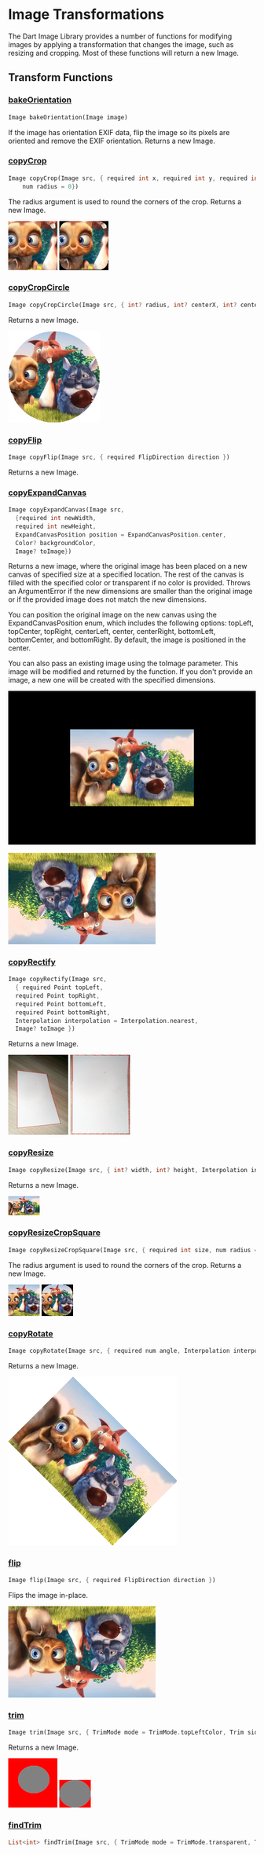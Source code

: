 # Image Transformations

The Dart Image Library provides a number of functions for modifying images by applying a transformation
that changes the image, such as resizing and cropping. Most of these functions will return a new Image.

## Transform Functions

### [bakeOrientation](https://pub.dev/documentation/image/latest/image/bakeOrientation.html)

```dart
Image bakeOrientation(Image image)
```

If the image has orientation EXIF data, flip the image so its pixels are oriented and remove
the EXIF orientation. Returns a new Image.

### [copyCrop](https://pub.dev/documentation/image/latest/image/copyCrop.html)

```dart
Image copyCrop(Image src, { required int x, required int y, required int width, required int height,
    num radius = 0})
 ```

The radius argument is used to round the corners of the crop. Returns a new Image.

![copyCrop](images/transform/copyCrop.png)
![copyCrop](images/transform/copyCrop_rounded.png)

### [copyCropCircle](https://pub.dev/documentation/image/latest/image/copyCropCircle.html)

```dart
Image copyCropCircle(Image src, { int? radius, int? centerX, int? centerY })
```

Returns a new Image.

![copyCropCircle](images/transform/copyCropCircle.png)

### [copyFlip](https://pub.dev/documentation/image/latest/image/copyFlip.html)

```dart
Image copyFlip(Image src, { required FlipDirection direction })
```

Returns a new Image.

### [copyExpandCanvas](https://pub.dev/documentation/image/latest/image/copyExpandCanvas.html)

```dart
Image copyExpandCanvas(Image src,
  {required int newWidth,
  required int newHeight,
  ExpandCanvasPosition position = ExpandCanvasPosition.center,
  Color? backgroundColor,
  Image? toImage})
```

Returns a new image, where the original image has been placed on a new canvas of specified size at a specified location. The rest of the canvas is filled with the specified color or transparent if no color is provided. Throws an ArgumentError if the new dimensions are smaller than the original image or if the provided image does not match the new dimensions.

You can position the original image on the new canvas using the ExpandCanvasPosition enum, which includes the following options: topLeft, topCenter, topRight, centerLeft, center, centerRight, bottomLeft, bottomCenter, and bottomRight. By default, the image is positioned in the center.

You can also pass an existing image using the toImage parameter. This image will be modified and returned by the function. If you don't provide an image, a new one will be created with the specified dimensions.

![copyExpandCanvas](images/transform/copyExpandCanvas.png)


![copyFlip](images/transform/copyFlip_b.png)

### [copyRectify](https://pub.dev/documentation/image/latest/image/copyRectify.html)

```dart
Image copyRectify(Image src,
  { required Point topLeft,
  required Point topRight,
  required Point bottomLeft,
  required Point bottomRight,
  Interpolation interpolation = Interpolation.nearest,
  Image? toImage })
```

Returns a new Image.

![copyRectify](images/transform/copyRectify_orig.jpg) ![copyRectify](images/transform/copyRectify.png)

### [copyResize](https://pub.dev/documentation/image/latest/image/copyResize.html)

```dart
Image copyResize(Image src, { int? width, int? height, Interpolation interpolation = Interpolation.nearest })
```

Returns a new Image.

![copyResize](images/transform/copyResize.png)

### [copyResizeCropSquare](https://pub.dev/documentation/image/latest/image/copyResizeCropSquare.html)

```dart
Image copyResizeCropSquare(Image src, { required int size, num radius = 1, Interpolation interpolation = Interpolation.nearest })
```

The radius argument is used to round the corners of the crop. Returns a new Image.

![copyResizeCropSquare](images/transform/copyResizeCropSquare.png)
![copyResizeCropSquare](images/transform/copyResizeCropSquare_rounded.png)

### [copyRotate](https://pub.dev/documentation/image/latest/image/copyRotate.html)

```dart
Image copyRotate(Image src, { required num angle, Interpolation interpolation = Interpolation.nearest })
```

Returns a new Image.

![copyRotate](images/transform/copyRotate_45.png)

### [flip](https://pub.dev/documentation/image/latest/image/flip.html)

```dart
Image flip(Image src, { required FlipDirection direction })
```

Flips the image in-place.

![flip](images/transform/flip_v.png)

### [trim](https://pub.dev/documentation/image/latest/image/trim.html)

```dart
Image trim(Image src, { TrimMode mode = TrimMode.topLeftColor, Trim sides = Trim.all })
```

Returns a new Image.

![trim orig](images/transform/trim_orig.png) ![trim](images/transform/trim.png)

### [findTrim](https://pub.dev/documentation/image/latest/image/findTrim.html)

```dart
List<int> findTrim(Image src, { TrimMode mode = TrimMode.transparent, Trim sides = Trim.all })
```
